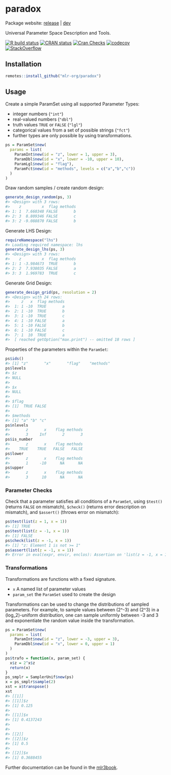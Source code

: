 
# paradox

Package website: [release](https://paradox.mlr-org.com/) |
[dev](https://paradox.mlr-org.com/dev)

Universal Parameter Space Description and Tools.

<!-- badges: start -->

[![R build
status](https://github.com/mlr-org/paradox/workflows/R-CMD-check/badge.svg)](https://github.com/mlr-org/paradox/actions)
[![CRAN
status](https://www.r-pkg.org/badges/version/paradox)](https://CRAN.R-project.org/package=paradox)
[![Cran
Checks](https://cranchecks.info/badges/worst/paradox)](https://cran.r-project.org/web/checks/check_results_paradox.html)
[![codecov](https://codecov.io/gh/mlr-org/paradox/branch/master/graph/badge.svg)](https://codecov.io/gh/mlr-org/paradox)
[![StackOverflow](https://img.shields.io/badge/stackoverflow-mlr3-orange.svg)](https://stackoverflow.com/questions/tagged/mlr3)
<!-- badges: end -->

## Installation

``` r
remotes::install_github("mlr-org/paradox")
```

## Usage

Create a simple ParamSet using all supported Parameter Types:

  - integer numbers (`"int"`)
  - real-valued numbers (`"dbl"`)
  - truth values `TRUE` or `FALSE` (`"lgl"`)
  - categorical values from a set of possible strings (`"fct"`)
  - further types are only possible by using transformations.

<!-- end list -->

``` r
ps = ParamSet$new(
  params = list(
    ParamInt$new(id = "z", lower = 1, upper = 3),
    ParamDbl$new(id = "x", lower = -10, upper = 10),
    ParamLgl$new(id = "flag"),
    ParamFct$new(id = "methods", levels = c("a","b","c"))
  )
)
```

Draw random samples / create random design:

``` r
generate_design_random(ps, 3)
#> <Design> with 3 rows:
#>    z         x  flag methods
#> 1: 1  7.660348 FALSE       b
#> 2: 3  8.809346 FALSE       c
#> 3: 2 -9.088870 FALSE       b
```

Generate LHS Design:

``` r
requireNamespace("lhs")
#> Loading required namespace: lhs
generate_design_lhs(ps, 3)
#> <Design> with 3 rows:
#>    z         x  flag methods
#> 1: 1 -3.984673  TRUE       b
#> 2: 2  7.938035 FALSE       a
#> 3: 3  1.969783  TRUE       c
```

Generate Grid Design:

``` r
generate_design_grid(ps, resolution = 2)
#> <Design> with 24 rows:
#>     z   x  flag methods
#>  1: 1 -10  TRUE       a
#>  2: 1 -10  TRUE       b
#>  3: 1 -10  TRUE       c
#>  4: 1 -10 FALSE       a
#>  5: 1 -10 FALSE       b
#>  6: 1 -10 FALSE       c
#>  7: 1  10  TRUE       a
#>  [ reached getOption("max.print") -- omitted 18 rows ]
```

Properties of the parameters within the `ParamSet`:

``` r
ps$ids()
#> [1] "z"       "x"       "flag"    "methods"
ps$levels
#> $z
#> NULL
#> 
#> $x
#> NULL
#> 
#> $flag
#> [1]  TRUE FALSE
#> 
#> $methods
#> [1] "a" "b" "c"
ps$nlevels
#>       z       x    flag methods 
#>       3     Inf       2       3
ps$is_number
#>       z       x    flag methods 
#>    TRUE    TRUE   FALSE   FALSE
ps$lower
#>       z       x    flag methods 
#>       1     -10      NA      NA
ps$upper
#>       z       x    flag methods 
#>       3      10      NA      NA
```

### Parameter Checks

Check that a parameter satisfies all conditions of a `ParamSet`, using
`$test()` (returns `FALSE` on mismatch), `$check()` (returns error
description on mismatch), and `$assert()` (throws error on mismatch):

``` r
ps$test(list(z = 1, x = 1))
#> [1] TRUE
ps$test(list(z = -1, x = 1))
#> [1] FALSE
ps$check(list(z = -1, x = 1))
#> [1] "z: Element 1 is not >= 1"
ps$assert(list(z = -1, x = 1))
#> Error in eval(expr, envir, enclos): Assertion on 'list(z = -1, x = 1)' failed: z: Element 1 is not >= 1.
```

### Transformations

Transformations are functions with a fixed signature.

  - `x` A named list of parameter values
  - `param_set` the `ParamSet` used to create the design

Transformations can be used to change the distributions of sampled
parameters. For example, to sample values between \(2^-3\) and \(2^3\)
in a \(log_2\)-uniform distribution, one can sample uniformly between -3
and 3 and exponentiate the random value inside the transformation.

``` r
ps = ParamSet$new(
  params = list(
    ParamInt$new(id = "z", lower = -3, upper = 3),
    ParamDbl$new(id = "x", lower = 0, upper = 1)
  )
)
ps$trafo = function(x, param_set) {
  x$z = 2^x$z
  return(x)
}
ps_smplr = SamplerUnif$new(ps)
x = ps_smplr$sample(2)
xst = x$transpose()
xst
#> [[1]]
#> [[1]]$z
#> [1] 0.125
#> 
#> [[1]]$x
#> [1] 0.4137243
#> 
#> 
#> [[2]]
#> [[2]]$z
#> [1] 0.5
#> 
#> [[2]]$x
#> [1] 0.3688455
```

Further documentation can be found in the
[mlr3book](https://mlr3book.mlr-org.com/paradox.html).
